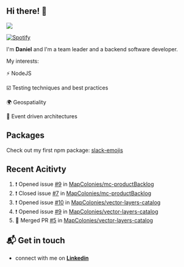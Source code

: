 ## Hi there! 👋

<p>
  <img src="https://github-readme-stats.vercel.app/api?username=syncush&theme=tokyonight">
</p>

[![Spotify](https://novatorem-rust.vercel.app/api/spotify)](https://open.spotify.com/user/syncush)

I'm **Daniel** and I'm a team leader and a backend software developer.

My interests:

⚡ NodeJS

☑️ Testing techniques and best practices

🌍 Geospatiality

🧠 Event driven architectures

## Packages
Check out my first npm package: [slack-emojis](https://www.npmjs.com/package/slack-emojis)

## Recent Acitivty
<!--START_SECTION:activity-->
1. ❗️ Opened issue [#9](https://github.com//MapColonies/mc-productBacklog/issues/9) in [MapColonies/mc-productBacklog](https://github.com//MapColonies/mc-productBacklog)
2. ❗️ Closed issue [#7](https://github.com//MapColonies/mc-productBacklog/issues/7) in [MapColonies/mc-productBacklog](https://github.com//MapColonies/mc-productBacklog)
3. ❗️ Opened issue [#10](https://github.com//MapColonies/vector-layers-catalog/issues/10) in [MapColonies/vector-layers-catalog](https://github.com//MapColonies/vector-layers-catalog)
4. ❗️ Opened issue [#9](https://github.com//MapColonies/vector-layers-catalog/issues/9) in [MapColonies/vector-layers-catalog](https://github.com//MapColonies/vector-layers-catalog)
5. 🎉 Merged PR [#5](https://github.com//MapColonies/vector-layers-catalog/pull/5) in [MapColonies/vector-layers-catalog](https://github.com//MapColonies/vector-layers-catalog)
<!--END_SECTION:activity-->

## 📬 Get in touch

* connect with me on [**Linkedin**](https://www.linkedin.com/in/daniel-hermon-927372144/)
